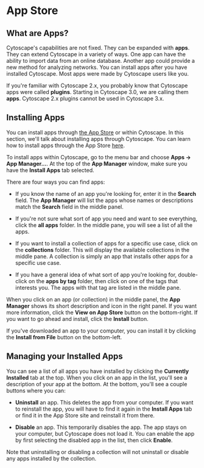 <a id="app_Store"> </a>
# App Store

<a id="what_are_apps"> </a>
## What are Apps?

Cytoscape's capabilities are not fixed. They can be expanded with
**apps**. They can extend Cytoscape in a variety of ways. One app can
have the ability to import data from an online database. Another app
could provide a new method for analyzing networks. You can install apps
after you have installed Cytoscape. Most apps were made by Cytoscape
users like you.

If you're familiar with Cytoscape 2.x, you probably know that Cytoscape
apps were called **plugins**. Starting in Cytoscape 3.0, we are calling
them **apps**. Cytoscape 2.x plugins cannot be used in Cytoscape 3.x.

<a id="installing_apps"> </a>
## Installing Apps

You can install apps through [the App Store](http://apps.cytoscape.org)
or within Cytoscape. In this section, we'll talk about installing apps
through Cytoscape. You can learn how to install apps through the App
Store [here](http://apps.cytoscape.org/help/getstarted_app_install).

To install apps within Cytoscape, go to the menu bar and choose **Apps →
App Manager...**. At the top of the **App Manager** window, make sure you
have the **Install Apps** tab selected.


There are four ways you can find apps:

-   If you know the name of an app you're looking for, enter it in the
    **Search** field. The **App Manager** will list the apps whose names or
    descriptions match the **Search** field in the middle panel.

-   If you're not sure what sort of app you need and want to see everything,
    click the **all apps** folder. In the middle pane, you will see a
    list of all the apps.

-   If you want to install a collection of apps for a specific use case,
    click on the **collections** folder. This will display the available
    collections in the middle pane. A collection is simply an app that
    installs other apps for a specific use case.

-   If you have a general idea of what sort of app you're looking for,
    double-click on the **apps by tag** folder, then click on one of the
    tags that interests you. The apps with that tag are listed in the
    middle pane.

When you click on an app (or collection) in the middle panel, the
**App Manager** shows its short description and icon in the right panel.
If you want more information, click the **View on App Store**
button on the bottom-right. If you want to go ahead and install,
click the **Install** button.

If you've downloaded an app to your computer, you can install it by
clicking the **Install from File** button on the bottom-left.

<a id="managing_your_installed_apps"> </a>
## Managing your Installed Apps

You can see a list of all apps you have installed by clicking the
**Currently Installed** tab at the top. When you click on an app in the
list, you'll see a description of your app at the bottom. At the bottom,
you'll see a couple buttons where you can:

-   **Uninstall** an app. This deletes the app from your computer. If
    you want to reinstall the app, you will have to find it again in the
    **Install Apps** tab or find it in the App Store site and
    reinstall it from there.

-   **Disable** an app. This temporarily disables the app. The app stays
    on your computer, but Cytoscape does not load it. You can enable the
    app by first selecting the disabled app in the list, then click
    **Enable**.

Note that uninstalling or disabling a collection will not uninstall or disable any apps installed by the collection.
